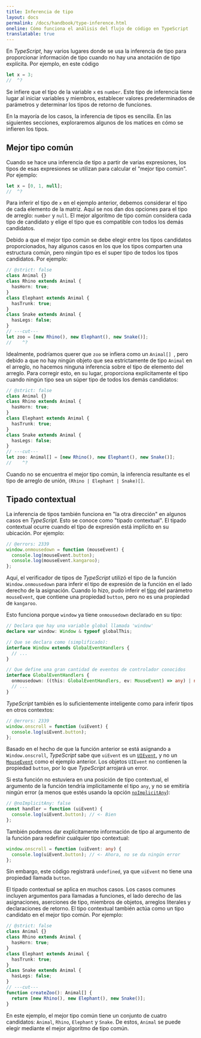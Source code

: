 ```yaml
---
title: Inferencia de tipo
layout: docs
permalink: /docs/handbook/type-inference.html
oneline: Cómo funciona el análisis del flujo de código en TypeScript
translatable: true
---
```


En *TypeScript*, hay varios lugares donde se usa la inferencia de tipo para proporcionar información de tipo cuando no hay una anotación de tipo explícita. Por ejemplo, en este código

```ts twoslash
let x = 3;
//  ^?
```

Se infiere que el tipo de la variable `x` es `number`.
Este tipo de inferencia tiene lugar al iniciar variables y miembros, establecer valores predeterminados de parámetros y determinar los tipos de retorno de funciones.

En la mayoría de los casos, la inferencia de tipos es sencilla.
En las siguientes secciones, exploraremos algunos de los matices en cómo se infieren los tipos.

## Mejor tipo común

Cuando se hace una inferencia de tipo a partir de varias expresiones, los tipos de esas expresiones se utilizan para calcular el "mejor tipo común". Por ejemplo:

```ts twoslash
let x = [0, 1, null];
//  ^?
```

Para inferir el tipo de `x` en el ejemplo anterior, debemos considerar el tipo de cada elemento de la matriz.
Aquí se nos dan dos opciones para el tipo de arreglo: `number` y `null`.
El mejor algoritmo de tipo común considera cada tipo de candidato y elige el tipo que es compatible con todos los demás candidatos.

Debido a que el mejor tipo común se debe elegir entre los tipos candidatos proporcionados, hay algunos casos en los que los tipos comparten una estructura común, pero ningún tipo es el super tipo de todos los tipos candidatos. Por ejemplo:

```ts twoslash
// @strict: false
class Animal {}
class Rhino extends Animal {
  hasHorn: true;
}
class Elephant extends Animal {
  hasTrunk: true;
}
class Snake extends Animal {
  hasLegs: false;
}
// ---cut---
let zoo = [new Rhino(), new Elephant(), new Snake()];
//    ^?
```

Idealmente, podríamos querer que `zoo` se infiera como un `Animal[] `, pero debido a que no hay ningún objeto que sea estrictamente de tipo `Animal` en el arreglo, no hacemos ninguna inferencia sobre el tipo de elemento del arreglo.
Para corregir esto, en su lugar, proporciona explícitamente el tipo cuando ningún tipo sea un súper tipo de todos los demás candidatos:

```ts twoslash
// @strict: false
class Animal {}
class Rhino extends Animal {
  hasHorn: true;
}
class Elephant extends Animal {
  hasTrunk: true;
}
class Snake extends Animal {
  hasLegs: false;
}
// ---cut---
let zoo: Animal[] = [new Rhino(), new Elephant(), new Snake()];
//    ^?
```

Cuando no se encuentra el mejor tipo común, la inferencia resultante es el tipo de arreglo de unión, `(Rhino | Elephant | Snake)[]`.

## Tipado contextual

La inferencia de tipos también funciona en "la otra dirección" en algunos casos en *TypeScript*.
Esto se conoce como "tipado contextual". El tipado contextual ocurre cuando el tipo de expresión está implícito en su ubicación. Por ejemplo:

```ts twoslash
// @errors: 2339
window.onmousedown = function (mouseEvent) {
  console.log(mouseEvent.button);
  console.log(mouseEvent.kangaroo);
};
```

Aquí, el verificador de tipos de *TypeScript* utilizó el tipo de la función `Window.onmousedown` para inferir el tipo de expresión de la función en el lado derecho de la asignación.
Cuando lo hizo, pudo inferir el [tipo](https://developer.mozilla.org/docs/Web/API/MouseEvent) del parámetro `mouseEvent`, que contiene una propiedad `button`, pero no es una propiedad de `kangaroo`.

Esto funciona porque `window` ya tiene `onmousedown` declarado en su tipo:

```ts
// Declara que hay una variable global llamada 'window'
declare var window: Window & typeof globalThis;

// Que se declara como (simplificado):
interface Window extends GlobalEventHandlers {
  // ...
}

// Que define una gran cantidad de eventos de controlador conocidos
interface GlobalEventHandlers {
  onmousedown: ((this: GlobalEventHandlers, ev: MouseEvent) => any) | null;
  // ...
}
```

*TypeScript* también es lo suficientemente inteligente como para inferir tipos en otros contextos:

```ts twoslash
// @errors: 2339
window.onscroll = function (uiEvent) {
  console.log(uiEvent.button);
};
```

Basado en el hecho de que la función anterior se está asignando a `Window.onscroll`, *TypeScript* sabe que `uiEvent` es un [`UIEvent`](https://developer.mozilla.org/docs/Web/API/UIEvent), y no un [`MouseEvent`](https://developer.mozilla.org/docs/Web/API/MouseEvent) como el ejemplo anterior. Los objetos `UIEvent` no contienen la propiedad `button`, por lo que *TypeScript* arrojará un error.

Si esta función no estuviera en una posición de tipo contextual, el argumento de la función tendría implícitamente el tipo `any`, y no se emitiría ningún error (a menos que estés usando la opción [`noImplicitAny`](/tsconfig#noImplicitAny)):

```ts twoslash
// @noImplicitAny: false
const handler = function (uiEvent) {
  console.log(uiEvent.button); // <- Bien
};
```

También podemos dar explícitamente información de tipo al argumento de la función para redefinir cualquier tipo contextual:

```ts twoslash
window.onscroll = function (uiEvent: any) {
  console.log(uiEvent.button); // <- Ahora, no se da ningún error
};
```

Sin embargo, este código registrará `undefined`, ya que `uiEvent` no tiene una propiedad llamada `button`.

El tipado contextual se aplica en muchos casos.
Los casos comunes incluyen argumentos para llamadas a funciones, el lado derecho de las asignaciones, aserciones de tipo, miembros de objetos, arreglos literales y declaraciones de retorno.
El tipo contextual también actúa como un tipo candidato en el mejor tipo común. Por ejemplo:

```ts twoslash
// @strict: false
class Animal {}
class Rhino extends Animal {
  hasHorn: true;
}
class Elephant extends Animal {
  hasTrunk: true;
}
class Snake extends Animal {
  hasLegs: false;
}
// ---cut---
function createZoo(): Animal[] {
  return [new Rhino(), new Elephant(), new Snake()];
}
```

En este ejemplo, el mejor tipo común tiene un conjunto de cuatro candidatos: `Animal`, `Rhino`, `Elephant` y `Snake`.
De estos, `Animal` se puede elegir mediante el mejor algoritmo de tipo común.
